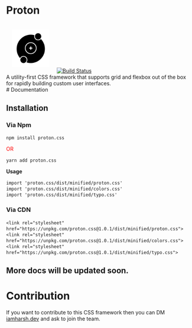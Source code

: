 # Proton
<img src="assets/proton_logo.png" style="width:20%;margin:1rem;">
<a href="#"><img src="https://img.shields.io/travis/tailwindcss/tailwindcss/master.svg" alt="Build Status"></a>
<br>
A utility-first CSS framework that supports grid and flexbox out of the box for rapidly building custom user interfaces. 
<br>
# Documentation

## Installation

### Via Npm

```
npm install proton.css
```

<span style="color:red;">OR</span>

```
yarn add proton.css
````

**Usage**

```
import 'proton.css/dist/minified/proton.css'
import 'proton.css/dist/minified/colors.css'
import 'proton.css/dist/minified/typo.css'
```

### Via CDN

```
<link rel="stylesheet" href="https://unpkg.com/proton.css@1.0.1/dist/minified/proton.css">
<link rel="stylesheet" href="https://unpkg.com/proton.css@1.0.1/dist/minified/colors.css">
<link rel="stylesheet" href="https://unpkg.com/proton.css@1.0.1/dist/minified/typo.css">
```

## More docs will be updated soon.

# Contribution
If you want to contribute to this CSS framework then you can DM <a href="https://instagram.com/iamharsh.dev">iamharsh.dev</a> and ask to join the team.

